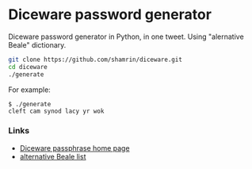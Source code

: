 # Diceware password generator

Diceware password generator in Python, in one tweet. Using "alernative Beale" dictionary.

```bash
git clone https://github.com/shamrin/diceware.git
cd diceware
./generate
```

For example:

```
$ ./generate
cleft cam synod lacy yr wok
```

### Links

* [Diceware passphrase home page](www.diceware.com)
* [alternative Beale list](http://world.std.com/~reinhold/beale.wordlist.asc)
